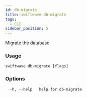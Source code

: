 ```yaml
---
id: db-migrate
title: swiftwave db-migrate
tags:
  - CLI
sidebar_position: 5
---
```


Migrate the database

### Usage

```
swiftwave db-migrate [flags]
```

### Options

```
  -h, --help   help for db-migrate
```

